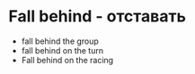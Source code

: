# Fall behind - отставать

- fall behind the group
- fall behind on the turn
- Fall behind on the racing
